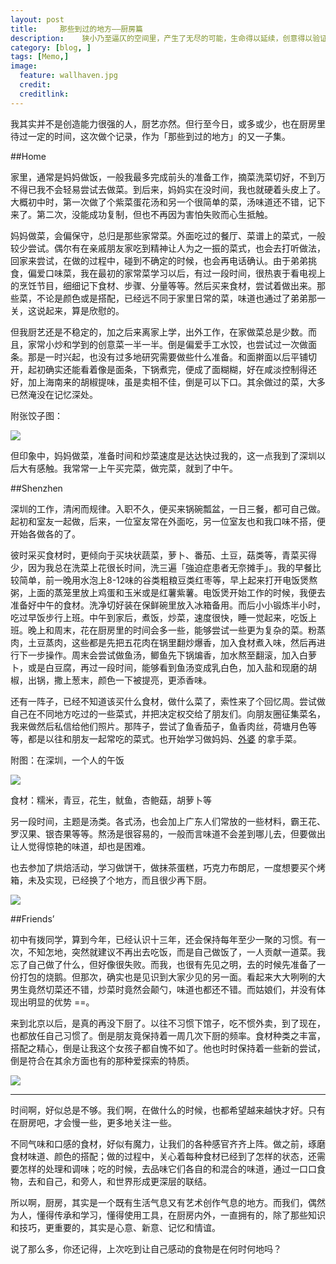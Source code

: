 ```yaml
---
layout: post  
title:     那些到过的地方——厨房篇
description:    狭小乃至逼仄的空间里，产生了无尽的可能，生命得以延续，创意得以验证，温情得以传递。
category: [blog, ]  
tags: [Memo,]  
image:
  feature: wallhaven.jpg
  credit:   
  creditlink:   
---
```


我其实并不是创造能力很强的人，厨艺亦然。但行至今日，或多或少，也在厨房里待过一定的时间，这次做个记录，作为「那些到过的地方」的又一子集。

##Home

家里，通常是妈妈做饭，一般我最多完成前头的准备工作，摘菜洗菜切好，不到万不得已我不会轻易尝试去做菜。到后来，妈妈实在没时间，我也就硬着头皮上了。大概初中时，第一次做了个紫菜蛋花汤和另一个很简单的菜，汤味道还不错，记下来了。第二次，没能成功复制，但也不再因为害怕失败而心生抵触。

妈妈做菜，会偏保守，总归是那些家常菜。外面吃过的餐厅、菜谱上的菜式，一般较少尝试。偶尔有在亲戚朋友家吃到精神让人为之一振的菜式，也会去打听做法，回家来尝试，在做的过程中，碰到不确定的时候，也会再电话确认。由于弟弟挑食，偏爱口味菜，我在最初的家常菜学习以后，有过一段时间，很热衷于看电视上的烹饪节目，细细记下食材、步骤、分量等等。然后买来食材，尝试着做出来。那些菜，不论是颜色或是搭配，已经远不同于家里日常的菜，味道也通过了弟弟那一关，这说起来，算是欣慰的。

但我厨艺还是不稳定的，加之后来离家上学，出外工作，在家做菜总是少数。而且，家常小炒和学到的创意菜一半一半。倒是偏爱手工水饺，也尝试过一次做面条。那是一时兴起，也没有过多地研究需要做些什么准备。和面擀面以后平铺切开，起初确实还能看着像是面条，下锅煮完，便成了面糊糊，好在咸淡控制得还好，加上海南来的胡椒提味，虽是卖相不佳，倒是可以下口。其余做过的菜，大多已然淹没在记忆深处。

附张饺子图：

![](http://7xp8y1.com1.z0.glb.clouddn.com/WeChat_1450783603.jpeg)

但印象中，妈妈做菜，准备时间和炒菜速度是达达快过我的，这一点我到了深圳以后大有感触。我常常一上午买完菜，做完菜，就到了中午。

##Shenzhen

深圳的工作，清闲而规律。入职不久，便买来锅碗瓢盆，一日三餐，都可自己做。起初和室友一起做，后来，一位室友常在外面吃，另一位室友也和我口味不搭，便开始各做各的了。

彼时采买食材时，更倾向于买块状蔬菜，萝卜、番茄、土豆，菇类等，青菜买得少，因为我总在洗菜上花很长时间，洗三遍「強迫症患者无奈摊手」。我的早餐比较简单，前一晚用水泡上8-12味的谷类粗粮豆类红枣等，早上起来打开电饭煲熬粥，上面的蒸笼里放上鸡蛋和玉米或是红薯紫薯。电饭煲开始工作的时候，我便去准备好中午的食材。洗净切好装在保鲜碗里放入冰箱备用。而后小小锻炼半小时，吃过早饭步行上班。中午到家后，煮饭，炒菜，速度很快，睡一觉起来，吃饭上班。晚上和周末，花在厨房里的时间会多一些，能够尝试一些更为复杂的菜。粉蒸肉，土豆蒸肉，这些都是先把五花肉在锅里翻炒爆香，加入食材煮入味，然后再进行下一步操作。周末会尝试做鱼汤，鲫鱼先下锅煸香，加水熬至翻滚，加入白萝卜，或是白豆腐，再过一段时间，能够看到鱼汤变成乳白色，加入盐和现磨的胡椒，出锅，撒上葱末，颜色一下被提亮，更添香味。

还有一阵子，已经不知道该买什么食材，做什么菜了，索性来了个回忆周。尝试做自己在不同地方吃过的一些菜式，并把决定权交给了朋友们。向朋友圈征集菜名，我来做然后私信给他们照片。那阵子，尝试了鱼香茄子，鱼香肉丝，荷塘月色等等，都是以往和朋友一起常吃的菜式。也开始学习做妈妈、[外婆](http://biqin.me/blog/Grandma's-Kitchen/) 的拿手菜。

附图：在深圳，一个人的午饭

![](http://7xp8y1.com1.z0.glb.clouddn.com/WeChat_1453616140.jpeg)

食材：糯米，青豆，花生，鱿鱼，杏鲍菇，胡萝卜等

另一段时间，主题是汤类。各式汤，也会加上广东人们常放的一些材料，霸王花、罗汉果、银杏果等等。熬汤是很容易的，一般而言味道不会差到哪儿去，但要做出让人觉得惊艳的味道，却也是困难。

也去参加了烘焙活动，学习做饼干，做抹茶蛋糕，巧克力布朗尼，一度想要买个烤箱，未及实现，已经换了个地方，而且很少再下厨。

![](http://7xp8y1.com1.z0.glb.clouddn.com/WeChat_1453625513.jpeg)

##Friends’

初中有拨同学，算到今年，已经认识十三年，还会保持每年至少一聚的习惯。有一次，不知怎地，突然就建议不再出去吃饭，而是自己做饭了，一人贡献一道菜。我忘了自己做了什么，但好像很失败。而我，也很有先见之明，去的时候先准备了一份打包的烧鹅。但那次，确实也是见识到大家少见的另一面。看起来大大咧咧的大男生竟然切菜还不错，炒菜时竟然会颠勺，味道也都还不错。而姑娘们，并没有体现出明显的优势 ==。

来到北京以后，是真的再没下厨了。以往不习惯下馆子，吃不惯外卖，到了现在，也都放任自己习惯了。倒是朋友竟保持着一周几次下厨的频率。食材种类之丰富，搭配之精心，倒是让我这个女孩子都自愧不如了。他也时时保持着一些新的尝试，倒是符合在其余方面也有的那种爱探索的特质。

![](http://7xp8y1.com1.z0.glb.clouddn.com/WeChat_1453624442.jpeg)

***

时间啊，好似总是不够。我们啊，在做什么的时候，也都希望越来越快才好。只有在厨房吧，才会慢一些，更多地关注一些。

不同气味和口感的食材，好似有魔力，让我们的各种感官齐齐上阵。做之前，琢磨食材味道、颜色的搭配；做的过程中，关心着每种食材已经到了怎样的状态，还需要怎样的处理和调味；吃的时候，去品味它们各自的和混合的味道，通过一口口食物，去和自己，和旁人，和世界形成更深层的联结。

所以啊，厨房，其实是一个既有生活气息又有艺术创作气息的地方。而我们，偶然为人，懂得传承和学习，懂得使用工具，在厨房内外，一直拥有的，除了那些知识和技巧，更重要的，其实是心意、新意、记忆和情谊。

说了那么多，你还记得，上次吃到让自己感动的食物是在何时何地吗？
